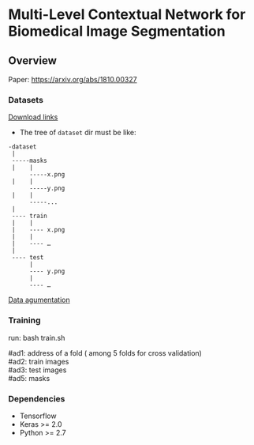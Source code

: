 # Multi-Level Contextual Network for Biomedical Image Segmentation
## Overview
Paper: https://arxiv.org/abs/1810.00327
### Datasets
[Download links](http://www.andrewjanowczyk.com/deep-learning/)

* The tree of ```dataset``` dir must be like:

```
-dataset
 |
 -----masks
 |    |
      -----x.png
 |    |
      -----y.png
 |    |
      -----...
 |
 ---- train
 |    |
 |    ---- x.png
 |    |
 |    ---- …
 |
 ---- test
      |
      ---- y.png
      |
      ---- …
```

[Data agumentation](https://github.com/codebox/image_augmentor)

### Training

run:
bash train.sh

 #ad1: address of a fold ( among 5 folds for cross validation)  
 #ad2: train images  
 #ad3: test images  
 #ad5: masks 
 
### Dependencies
* Tensorflow
* Keras >= 2.0
* Python >= 2.7





